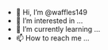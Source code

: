- 👋 Hi, I’m @waffles149
- 👀 I’m interested in ...
- 🌱 I’m currently learning ...
- 📫 How to reach me ...

<!---
waffles149/waffles149 is a ✨ special ✨ repository because its `README.md` (this file) appears on your GitHub profile.
You can click the Preview link to take a look at your changes.
--->
